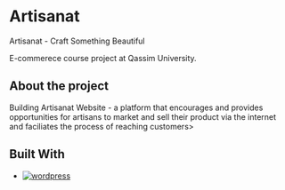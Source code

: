 # Artisanat
<p> Artisanat - Craft Something Beautiful</p>
<p> E-commerece course project at Qassim University.</p>

## About the project
Building Artisanat Website - a platform that encourages and provides opportunities for artisans to market and sell their product via the internet and faciliates the process of reaching customers>

## Built With
* [![wordpress][wordpress.com]][wordpress-url]


[wordpress.com]: https://img.shields.io/wordpress/plugin/v/:slug
[wordpress-url]: https://wordpress.com
